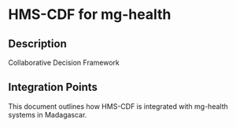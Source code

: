 # HMS-CDF for mg-health

## Description

Collaborative Decision Framework

## Integration Points

This document outlines how HMS-CDF is integrated with mg-health systems in Madagascar.

